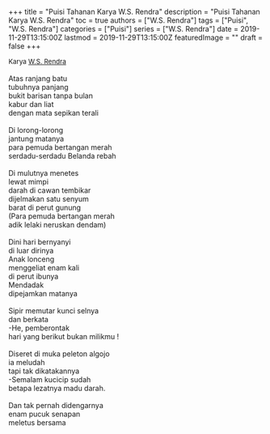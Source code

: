 +++
title = "Puisi Tahanan Karya W.S. Rendra"
description = "Puisi Tahanan Karya W.S. Rendra"
toc = true
authors = ["W.S. Rendra"]
tags = ["Puisi", "W.S. Rendra"]
categories = ["Puisi"]
series = ["W.S. Rendra"]
date = 2019-11-29T13:15:00Z
lastmod = 2019-11-29T13:15:00Z
featuredImage = ""
draft = false
+++

<div style="text-align: justify;">
<div style="font-size: small;">Karya <a href="/authors/w.s.-rendra/" target="_blank">W.S. Rendra</a></div><br />
Atas ranjang batu<br />tubuhnya panjang<br />bukit barisan tanpa bulan<br />kabur dan liat<br />dengan mata sepikan terali<br /><br />Di lorong-lorong<br />jantung matanya<br />para pemuda bertangan merah<br />serdadu-serdadu Belanda rebah<br /><br />Di mulutnya menetes<br />lewat mimpi<br />darah di cawan tembikar<br />dijelmakan satu senyum<br />barat di perut gunung<br />(Para pemuda bertangan merah<br />adik lelaki neruskan dendam)<br /><br />Dini hari bernyanyi<br />di luar dirinya<br />Anak lonceng<br />menggeliat enam kali<br />di perut ibunya<br />Mendadak<br />dipejamkan matanya<br /><br />Sipir memutar kunci selnya<br />dan berkata<br />-He, pemberontak<br />hari yang berikut bukan milikmu !<br /><br />Diseret di muka peleton algojo<br />ia meludah<br />tapi tak dikatakannya<br />-Semalam kucicip sudah<br />betapa lezatnya madu darah.<br /><br />Dan tak pernah didengarnya<br />enam pucuk senapan<br />meletus bersama</div>
